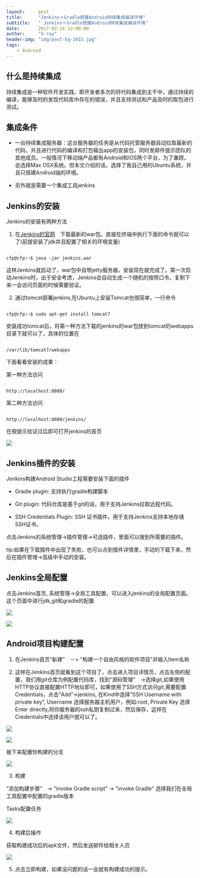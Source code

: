 ```yaml
---
layout:     post
title:      "Jenkins＋Gradle搭建Android持续集成编译环境"
subtitle:   " Jenkins＋Gradle搭建Android持续集成编译环境"
date:       2017-02-14 12:00:00
author:     "X-ray"
header-img: "img/post-bg-2015.jpg"
tags:
    - Android
---
```


## 什么是持续集成

持续集成是一种软件开发实践，即开发者多次的将代码集成到主干中，通过持续的编译，能够及时的发现代码库中存在的错误，并且支持测试和产品及时的取包进行测试。

## 集成条件

- 一台持续集成服务器：这台服务器的任务是从代码托管服务器自动拉取最新的代码，并且进行代码的编译和打包输出app的安装包，同时发邮件提示团队的其他成员。一般情况下移动端产品都有Android和IOS两个平台，为了兼顾，会选择Max OSX系统。但本文介绍的话，选择了我自己用的Ubuntu系统，并且只搭建Android端的环境。

- 另外就是需要一个集成工具jenkins



## Jenkins的安装

Jenkins的安装有两种方法

1. 在[Jenkins的官网](https://jenkins.io/)　下载最新的war包。直接在终端中执行下面的命令就可以了(前提安装了jdk并且配置了相关的环境变量)

```

cfp@cfp:~$ java -jar jenkins.war

```

这样Jenkins就启动了，war包中自带jetty服务器，安装现在就完成了。第一次启动Jenkins时，出于安全考虑，Jenkins会自动生成一个随机的按照口令。复制下来一会访问页面的时候需要验证。



2. 通过tomcat部署jenkins,在Ubuntu上安装Tomcat也很简单，一行命令



```

cfp@cfp:~$ sudo apt-get install tomcat7

```

安装成功tomcat后，将第一种方法下载的jenkins的war包放到tomcat的webapps目录下就可以了，具体的位置在

```

/var/lib/tomcat7/webapps

```

下面看看安装的成果：

第一种方法访问

```

http://localhost:8080/

```

第二种方法访问

```

http://localhost:8080/jenkins/

```

在按提示验证过后即可打开jenkins的首页



![](http://7xrrm5.com1.z0.glb.clouddn.com//blog/jenkins/Selection_115.png)



## Jenkins插件的安装

Jenkins构建Android Studio工程需要安装下面的插件

- Gradle plugin: 支持执行gradle构建脚本

- Git plugin: 代码仓库是基于git的话，用于支持Jenkins拉取远程代码。

- SSH Credentials Plugin: SSH 证书插件，用于支持Jenkins支持本地存储SSH证书。

点击Jenkins的系统管理->插件管理->可选插件，里面可以搜到所需要的插件。



tip:如果在下载插件中出现了失败，也可以点到插件详情里，手动的下载下来，然后在插件管理->高级中手动的安装。

## Jenkins全局配置

点击Jenkins首页, 系统管理->全局工具配置，可以进入jenkins的全局配置页面。这个页面中进行jdk,git和gradle的配置

![](http://7xrrm5.com1.z0.glb.clouddn.com//blog/jenkins/Selection_123.png)



![](http://7xrrm5.com1.z0.glb.clouddn.com//blog/jenkins/Selection_124.png)



## Android项目构建配置

1. 在Jenkins首页“新建”　－> "构建一个自由风格的软件项目"并输入Item名称

2. 这样在Jenkins首页就看到这个项目了，点击进入项目详情页，点击左侧的配置，我们用git仓库为例配置代码库，找到“源码管理”　->选择git,如果使用HTTP协议直接配置HTTP地址即可，如果使用了SSH方式访问git,需要配置Credentials，点击“Add”->jenkins, 在Kind中选择“SSH Username with private key”, Username 选择服务器主机用户，例如:root, Private Key 选择　Enter directly,将你服务器的ssh私钥复制过来，然后保存，这样在Credentials中选择该用户就可以了。

![](http://7xrrm5.com1.z0.glb.clouddn.com//blog/jenkins/Selection_126.png)



![](http://7xrrm5.com1.z0.glb.clouddn.com//blog/jenkins/Selection_125.png)



接下来配置你构建的分支

![](http://7xrrm5.com1.z0.glb.clouddn.com/Selection_127.png)

3. 构建

“添加构建步骤”　-> "invoke Gradle script" -> "invoke Gradle" 选择我们在全局工具配置中配置的gradle版本

Tasks配置任务

![](http://7xrrm5.com1.z0.glb.clouddn.com//blog/jenkins/Selection_128.png)

4. 构建后操作

获取构建成功后的apk文件，然后发送邮件给相关人员

![](http://7xrrm5.com1.z0.glb.clouddn.com//blog/jenkins/Selection_129.png)



5. 点击立即构建，如果没问题的话一会就有构建成功的提示。
















